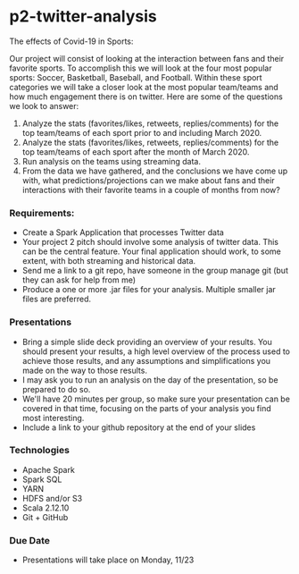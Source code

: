 # p2-twitter-analysis
The effects of Covid-19 in Sports:

Our project will consist of looking at the interaction between fans and their favorite sports. To accomplish this we will look at the four most popular sports: Soccer, Basketball, Baseball, and Football. Within these sport categories we will take a closer look at the most popular team/teams and how much engagement there is on twitter. Here are some of the questions we look to answer:
  
1) Analyze the stats (favorites/likes, retweets, replies/comments) for the top team/teams of each sport prior to and including March 2020.
2) Analyze the stats (favorites/likes, retweets, replies/comments) for the top team/teams of each sport after the month of March 2020.
3) Run analysis on the teams using streaming data. 
4) From the data we have gathered, and the conclusions we have come up with, what predictions/projections can we make about fans and their interactions with their favorite teams in a couple of months from  now?

### Requirements:
- Create a Spark Application that processes Twitter data
- Your project 2 pitch should involve some analysis of twitter data.  This can be the central feature.  Your final application should work, to some extent, with both streaming and historical data.
- Send me a link to a git repo, have someone in the group manage git (but they can ask for help from me)
- Produce a one or more .jar files for your analysis.  Multiple smaller jar files are preferred.

### Presentations
- Bring a simple slide deck providing an overview of your results.  You should present your results, a high level overview of the process used to achieve those results, and any assumptions and simplifications you made on the way to those results.
- I may ask you to run an analysis on the day of the presentation, so be prepared to do so.
- We'll have 20 minutes per group, so make sure your presentation can be covered in that time, focusing on the parts of your analysis you find most interesting.
- Include a link to your github repository at the end of your slides

### Technologies
- Apache Spark
- Spark SQL
- YARN
- HDFS and/or S3
- Scala 2.12.10
- Git + GitHub

### Due Date
- Presentations will take place on Monday, 11/23
